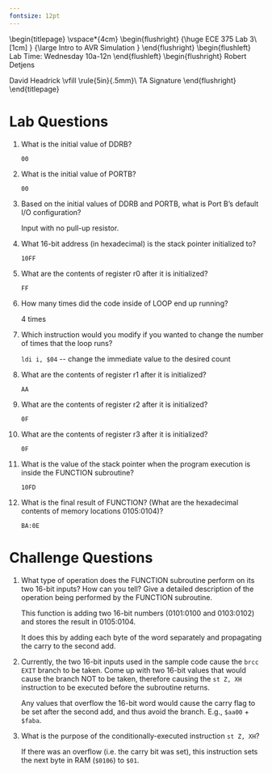 ```yaml
---
fontsize: 12pt
---
```


\begin{titlepage}
  \vspace*{4cm}
  \begin{flushright}
  {\huge
    ECE 375 Lab 3\\[1cm]
  }
  {\large
    Intro to AVR Simulation
  }
  \end{flushright}
  \begin{flushleft}
  Lab Time: Wednesday 10a-12n
  \end{flushleft}
  \begin{flushright}
  Robert Detjens

  David Headrick
  \vfill
  \rule{5in}{.5mm}\\
  TA Signature
  \end{flushright}
\end{titlepage}

# Lab Questions

1. What is the initial value of DDRB?

   `00`

2. What is the initial value of PORTB?

   `00`

3. Based on the initial values of DDRB and PORTB, what is Port B’s default I/O configuration?

   Input with no pull-up resistor.

4. What 16-bit address (in hexadecimal) is the stack pointer initialized to?

   `10FF`

5. What are the contents of register r0 after it is initialized?

   `FF`

6. How many times did the code inside of LOOP end up running?

   4 times

7. Which instruction would you modify if you wanted to change the number of times that the loop runs?

   `ldi i, $04` -- change the immediate value to the desired count

8. What are the contents of register r1 after it is initialized?

   `AA`

9. What are the contents of register r2 after it is initialized?

   `0F`

10. What are the contents of register r3 after it is initialized?

    `0F`

11. What is the value of the stack pointer when the program execution is inside the FUNCTION subroutine?

    `10FD`

12. What is the final result of FUNCTION? (What are the hexadecimal contents of memory locations $0105:$0104)?

    `BA:0E`

# Challenge Questions

1. What type of operation does the FUNCTION subroutine perform on its two 16-bit inputs? How can you tell? Give a
   detailed description of the operation being performed by the FUNCTION subroutine.

   This function is adding two 16-bit numbers ($0101:$0100 and $0103:$0102) and stores the result in $0105:$0104.

   It does this by adding each byte of the word separately and propagating the carry to the second add.

2. Currently, the two 16-bit inputs used in the sample code cause the `brcc EXIT` branch to be taken. Come up with two
   16-bit values that would cause the branch NOT to be taken, therefore causing the `st Z, XH` instruction to be
   executed before the subroutine returns.

   Any values that overflow the 16-bit word would cause the carry flag to be set after the second add, and thus avoid
   the branch. E.g., `$aa00` + `$faba`.

3. What is the purpose of the conditionally-executed instruction `st Z, XH`?

   If there was an overflow (i.e. the carry bit was set), this instruction sets the next byte in RAM (`$0106`) to `$01`.
